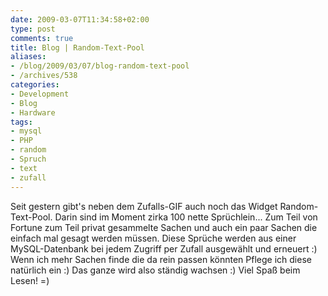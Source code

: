 ```yaml
---
date: 2009-03-07T11:34:58+02:00
type: post
comments: true
title: Blog | Random-Text-Pool
aliases:
- /blog/2009/03/07/blog-random-text-pool
- /archives/538
categories:
- Development
- Blog
- Hardware
tags:
- mysql
- PHP
- random
- Spruch
- text
- zufall
---
```


Seit gestern gibt's neben dem Zufalls-GIF auch noch das Widget
Random-Text-Pool. Darin sind im Moment zirka 100 nette Sprüchlein... Zum
Teil von Fortune zum Teil privat gesammelte Sachen und auch ein paar Sachen
die einfach mal gesagt werden müssen. Diese Sprüche werden aus einer
MySQL-Datenbank bei jedem Zugriff per Zufall ausgewählt und erneuert :)
Wenn ich mehr Sachen finde die da rein passen könnten Pflege ich diese
natürlich ein :)  Das ganze wird also ständig wachsen :) Viel Spaß beim
Lesen! =)
